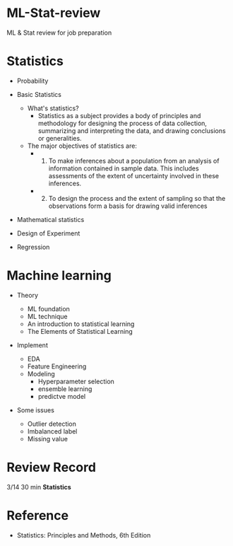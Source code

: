 # ML-Stat-review
ML &amp; Stat review for job preparation

# Statistics
- Probability

- Basic Statistics
  - What's statistics?
    - Statistics as a subject provides a body of principles and methodology for designing the process of data collection, summarizing and interpreting the data, and drawing conclusions or generalities.
  - The major objectives of statistics are:
    - 1. To make inferences about a population from an analysis of information contained in sample data. This includes assessments of the extent of uncertainty involved in these inferences.
    - 2. To design the process and the extent of sampling so that the observations form a basis for drawing valid inferences

- Mathematical statistics

- Design of Experiment

- Regression

# Machine learning

- Theory
  - ML foundation
  - ML technique
  - An introduction to statistical learning
  - The Elements of Statistical Learning
 
- Implement
  - EDA
  - Feature Engineering
  - Modeling
    - Hyperparameter selection
    - ensemble learning
    - predictve model
    
- Some issues
  - Outlier detection
  - Imbalanced label
  - Missing value
  
# Review Record
3/14 30 min **Statistics**
    
# Reference
- Statistics: Principles and Methods, 6th Edition
